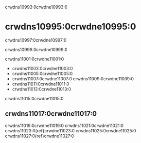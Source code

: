 crwdns10993:0crwdne10993:0
# crwdns10995:0crwdne10995:0

crwdns10997:0crwdne10997:0

crwdns10999:0crwdne10999:0

crwdns11001:0crwdne11001:0
* crwdns11003:0crwdne11003:0
* crwdns11005:0crwdne11005:0
* crwdns11007:0crwdne11007:0 crwdns11009:0crwdne11009:0
* crwdns11011:0crwdne11011:0
* crwdns11013:0crwdne11013:0

crwdns11015:0crwdne11015:0
## crwdns11017:0crwdne11017:0

crwdns11019:0crwdne11019:0 crwdns11021:0crwdne11021:0 crwdns11023:0{ref}crwdne11023:0 crwdns11025:0crwdne11025:0 crwdns11027:0{ref}crwdne11027:0
